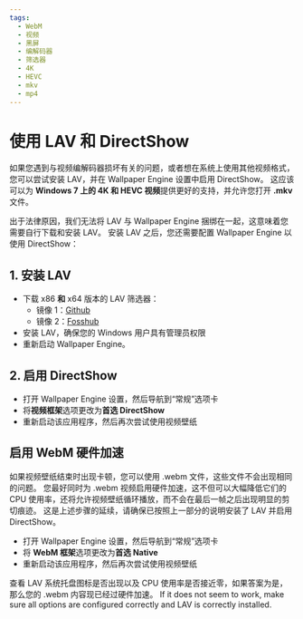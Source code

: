```yaml
---
tags:
  - WebM
  - 视频
  - 黑屏
  - 编解码器
  - 筛选器
  - 4K
  - HEVC
  - mkv
  - mp4
---
```


# 使用 LAV 和 DirectShow
如果您遇到与视频编解码器损坏有关的问题，或者想在系统上使用其他视频格式，您可以尝试安装 LAV，并在 Wallpaper Engine 设置中启用 DirectShow。 这应该可以为 **Windows 7 上的 4K 和 HEVC 视频**提供更好的支持，并允许您打开 **.mkv** 文件。

出于法律原因，我们无法将 LAV 与 Wallpaper Engine 捆绑在一起，这意味着您需要自行下载和安装 LAV。 安装 LAV 之后，您还需要配置 Wallpaper Engine 以使用 DirectShow：

## 1. 安装 LAV
* 下载 x86 **和** x64 版本的 LAV 筛选器：
  * 镜像 1：[Github](https://github.com/Nevcairiel/LAVFilters/releases)
  * 镜像 2：[Fosshub](https://www.fosshub.com/LAV-Filters.html)
* 安装 LAV，确保您的 Windows 用户具有管理员权限
* 重新启动 Wallpaper Engine。

## 2. 启用 DirectShow
* 打开 Wallpaper Engine 设置，然后导航到“常规”选项卡
* 将**视频框架**选项更改为**首选 DirectShow**
* 重新启动该应用程序，然后再次尝试使用视频壁纸

## 启用 WebM 硬件加速
如果视频壁纸结束时出现卡顿，您可以使用 .webm 文件，这些文件不会出现相同的问题。 您最好同时为 .webm 视频启用硬件加速，这不但可以大幅降低它们的 CPU 使用率，还将允许视频壁纸循环播放，而不会在最后一帧之后出现明显的剪切痕迹。 这是上述步骤的延续，请确保已按照上一部分的说明安装了 LAV 并启用 DirectShow。
* 打开 Wallpaper Engine 设置，然后导航到“常规”选项卡
* 将 **WebM 框架**选项更改为**首选 Native**
* 重新启动该应用程序，然后再次尝试使用视频壁纸

查看 LAV 系统托盘图标是否出现以及 CPU 使用率是否接近零，如果答案为是，那么您的 .webm 内容现已经过硬件加速。 If it does not seem to work, make sure all options are configured correctly and LAV is correctly installed.